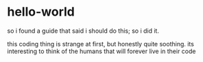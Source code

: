 # hello-world
so i found a guide that said i should do this; so i did it.

this coding thing is strange at first, but honestly quite soothing.
its interesting to think of the humans that will forever live in their code
